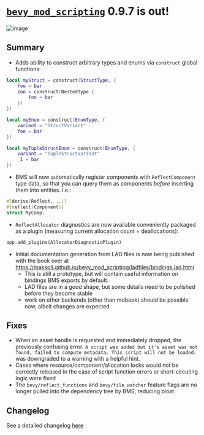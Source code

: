 # [`bevy_mod_scripting`](https://github.com/makspll/bevy_mod_scripting/) 0.9.7 is out!

![image](https://github.com/user-attachments/assets/6ae0f927-ea1b-4d90-a809-4cc513e49b18)

## Summary 
- Adds ability to construct arbitrary types and enums via `construct` global functions:
```lua
local myStruct = construct(StructType, {
    foo = bar
    zoo = construct(NestedType {
        foo = bar
    })
})

local myEnum = construct(EnumType, {
    variant = "StructVariant"
    foo = Bar
})

local myTupleStructEnum = construct(EnumType, {
    variant = "TupleStructVariant"
    _1 = bar
})
``` 

- BMS will now automatically register components with `ReflectComponent` type data, so that you can query them as components *before* inserting them into entities. i.e.:
```rust
#[derive(Reflect, ..)]
#[reflect(Component)]
struct MyComp;
```

- `ReflectAllocator` diagnostics are now available conveniently packaged as a plugin (measuring current allocation count + deallocations):
```rust
app.add_plugins(AllocatorDiagnosticPlugin)
```

- Initial documentation generation from LAD files is now being published with the book over at https://makspll.github.io/bevy_mod_scripting/ladfiles/bindings.lad.html
    - This is still a prototype, but will contain useful information on bindings BMS exports by default.
    - LAD files are in a good shape, but some details need to be polished before they become stable
    - work on other backends (other than mdbook) should be possible now, albeit changes are expected

## Fixes
- When an asset handle is requested and immediately dropped, the previously confusing error: `A script was added but it's asset was not found, failed to compute metadata. This script will not be loaded.` was downgraded to a warning with a helpful hint.
- Cases where resource/component/allocation locks would not be correctly released in the case of script function errors or short-circuting logic were fixed
- The `bevy/reflect_functions` and `bevy/file_watcher` feature flags are no longer pulled into the dependency tree by BMS, reducing bloat. 

## Changelog
See a detailed changelog [here](https://github.com/makspll/bevy_mod_scripting/blob/main/CHANGELOG.md)
